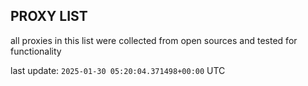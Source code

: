 ## PROXY LIST

all proxies in this list were collected from open sources and tested for functionality

last update: `2025-01-30 05:20:04.371498+00:00` UTC